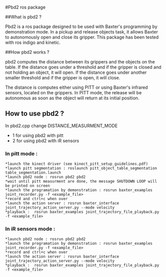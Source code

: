 #Pbd2 ros package

##What is pbd2 ?

Pbd2 is a ros package designed to be used with Baxter's programming by demonstration mode. In a pickup and release objects task,
it allows Baxter to autonomously open and close its gripper.
This package has been tested with ros indigo and kinetic.

##How pbd2 works ?

pbd2 computes the distance between its grippers and the objects on the table. If the distance goes under a threshold and if the
gripper is closed and not holding an object, it will open. If the distance goes under another smaller threshold and if the gripper
is open, it will close.

The distance is computes either using PITT or using Baxter's infrared sensors, located on the grippers.
In PITT mode, the release will be autonomous as soon as the object will return at its initial position.

## How to use pbd2 ?

In pbd2.cpp change DISTANCE_MEASURMENT_MODE
* 1 for using pbd2 with pitt
* 2 for using pbd2 with iR sensors

### In pitt mode :

    *launch the kinect driver (see kinect_pitt_setup_guidelines.pdf)
    *launch pitt segmentation : roslaunch pitt_object_table_segmentation table_segmentation.launch
    *launch pbd2 node : rosrun pbd2 pbd2
    *wait until pitt measurment are done, the message SHUTDOWN LOOP will be printed on screen
    *launch the programation by demonstration : rosrun baxter_examples joint_recorder.py -f <example_file>
    *record and ctrl+c when over
    *launch the action server : rosrun baxter_interface joint_trajectory_action_server.py --mode velocity
    *playback :  rosrun baxter_examples joint_trajectory_file_playback.py -f <example_file>

### In iR sensors mode :

    *launch pbd2 node : rosrun pbd2 pbd2
    *launch the programation by demonstration : rosrun baxter_examples joint_recorder.py -f <example_file>
    *record and ctrl+c when over
    *launch the action server : rosrun baxter_interface joint_trajectory_action_server.py --mode velocity
    *playback :  rosrun baxter_examples joint_trajectory_file_playback.py -f <example_file>
